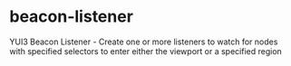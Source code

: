 beacon-listener
===============

YUI3 Beacon Listener - Create one or more listeners to watch for nodes with specified selectors to enter either the viewport or a specified region
